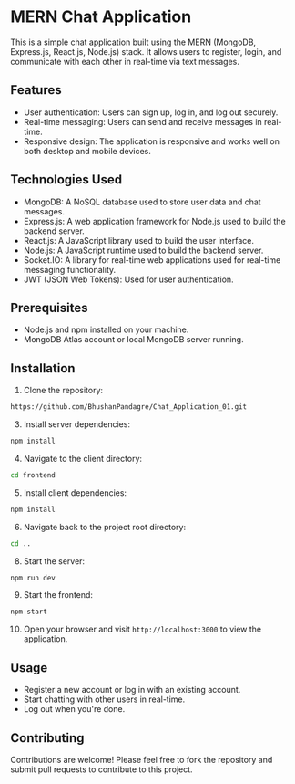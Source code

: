 

# MERN Chat Application

This is a simple chat application built using the MERN (MongoDB, Express.js, React.js, Node.js) stack. It allows users to register, login, and communicate with each other in real-time via text messages.

## Features

- User authentication: Users can sign up, log in, and log out securely.
- Real-time messaging: Users can send and receive messages in real-time.
- Responsive design: The application is responsive and works well on both desktop and mobile devices.

## Technologies Used

- MongoDB: A NoSQL database used to store user data and chat messages.
- Express.js: A web application framework for Node.js used to build the backend server.
- React.js: A JavaScript library used to build the user interface.
- Node.js: A JavaScript runtime used to build the backend server.
- Socket.IO: A library for real-time web applications used for real-time messaging functionality.
- JWT (JSON Web Tokens): Used for user authentication.

## Prerequisites

- Node.js and npm installed on your machine.
- MongoDB Atlas account or local MongoDB server running.

## Installation

1. Clone the repository:

```bash
https://github.com/BhushanPandagre/Chat_Application_01.git
```

3. Install server dependencies:

```bash
npm install
```

4. Navigate to the client directory:

```bash
cd frontend
```

5. Install client dependencies:

```bash
npm install
```

6. Navigate back to the project root directory:

```bash
cd ..
```




8. Start the server:

```bash
npm run dev
```

9. Start the frontend:

```bash
npm start
```

10. Open your browser and visit `http://localhost:3000` to view the application.

## Usage

- Register a new account or log in with an existing account.
- Start chatting with other users in real-time.
- Log out when you're done.

## Contributing

Contributions are welcome! Please feel free to fork the repository and submit pull requests to contribute to this project.



